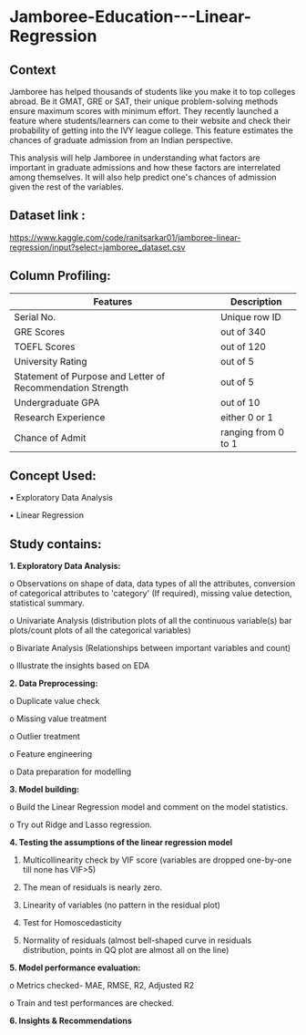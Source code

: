 # Jamboree-Education---Linear-Regression
## Context

Jamboree has helped thousands of students like you make it to top colleges abroad. Be it GMAT, GRE or SAT, their unique problem-solving methods ensure maximum scores with minimum effort.
They recently launched a feature where students/learners can come to their website and check their probability of getting into the IVY league college. This feature estimates the chances of graduate admission from an Indian perspective.

This analysis will help Jamboree in understanding what factors are important in graduate admissions and how these factors are interrelated among themselves. It will also help predict one's chances of admission given the rest of the variables.

## Dataset link :
https://www.kaggle.com/code/ranitsarkar01/jamboree-linear-regression/input?select=jamboree_dataset.csv

## Column Profiling:

|Features                                                    |Description          |
|------------------------------------------------------------|---------------------|
|Serial No.                                                  |Unique row ID        |
|GRE Scores                                                  |out of 340           |
|TOEFL Scores                                                |out of 120           |
|University Rating                                           |out of 5             |
|Statement of Purpose and Letter of Recommendation Strength  |out of 5             |
|Undergraduate GPA                                           |out of 10            |
|Research Experience                                         |either 0 or 1        |
|Chance of Admit                                             |ranging from 0 to 1  |

## Concept Used:

•	Exploratory Data Analysis

•	Linear Regression

## Study contains:

**1.	Exploratory Data Analysis:**

o	Observations on shape of data, data types of all the attributes, conversion of categorical attributes to 'category' (If required), missing value detection, statistical summary.

o	Univariate Analysis (distribution plots of all the continuous variable(s) bar plots/count plots of all the categorical variables)

o	Bivariate Analysis (Relationships between important variables and count)

o	Illustrate the insights based on EDA

**2.	Data Preprocessing:**

o	Duplicate value check

o	Missing value treatment

o	Outlier treatment

o	Feature engineering

o	Data preparation for modelling

**3.	Model building:**

o	Build the Linear Regression model and comment on the model statistics.

o	Try out Ridge and Lasso regression.

**4.	Testing the assumptions of the linear regression model**

1.	Multicollinearity check by VIF score (variables are dropped one-by-one till none has VIF>5)

2.	The mean of residuals is nearly zero.
	
3.	Linearity of variables (no pattern in the residual plot)
	
4.	Test for Homoscedasticity
	
5.	Normality of residuals (almost bell-shaped curve in residuals distribution, points in QQ plot are almost all on the line)
  
**5.	Model performance evaluation:**

o	Metrics checked- MAE, RMSE, R2, Adjusted R2

o	Train and test performances are checked.

**6.	Insights & Recommendations**
